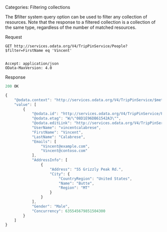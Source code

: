 Categories: Filtering collections

The $filter system query option can be used to filter any collection of resources. Note that the response to a filtered collection is a collection of the same type, regardless of the number of matched resources.

Request

```
GET http://services.odata.org/V4/TripPinService/People?$filter=FirstName eq 'Vincent'


Accept: application/json
OData-MaxVersion: 4.0
```

Response

```js
200 OK

{
    "@odata.context": "http://services.odata.org/V4/TripPinService/$metadata#People",
    "value": [
        {
            "@odata.id": "http://services.odata.org/V4/TripPinService/People('vincentcalabrese')",
            "@odata.etag": "W/\"08D1E96DB61542A3\"",
            "@odata.editLink": "http://services.odata.org/V4/TripPinService/People('vincentcalabrese')",
            "UserName": "vincentcalabrese",
            "FirstName": "Vincent",
            "LastName": "Calabrese",
            "Emails": [
                "Vincent@example.com",
                "Vincent@contoso.com"
            ],
            "AddressInfo": [
                {
                    "Address": "55 Grizzly Peak Rd.",
                    "City": {
                        "CountryRegion": "United States",
                        "Name": "Butte",
                        "Region": "MT"
                    }
                }
            ],
            "Gender": "Male",
            "Concurrency": 635545679851504300
        }
    ]
}
```